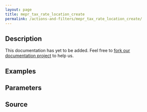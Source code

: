 ```yaml
---
layout: page
title: mepr_tax_rate_location_create
permalink: /actions-and-filters/mepr_tax_rate_location_create/
---
```


## Description

This documentation has yet to be added. Feel free to [fork our documentation project](https://github.com/caseproof/memberpress-docs) to help us.

## Examples


## Parameters


## Source

